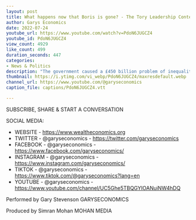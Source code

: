 ```yaml
---
layout: post
title: What happens now that Boris is gone? - The Tory Leadership Contest
author: Garys Economics
date: 2022-07-24
youtube_url: https://www.youtube.com/watch?v=PdoN6JUGCZ4
youtube_id: PdoN6JUGCZ4
view_count: 4929
like_count: 499
duration_seconds: 447
categories:
- News & Politics
description: "The government caused a £450 billion problem of inequality that money went to the rich and now they're trying to fix it with just £15 billion pounds - 30 times less. The amount of money gone from the government to the rich is 30 times more than the amount of money they're giving you to fix it what does that mean well if you try putting a £15 billion pound sticking plaster on a £450 billion pound wound basically you're not going to fix the problem and none of the tory leadership candidates and i suspect probably no one in the tory party is serious about fixing that problem if you want to fix that problem you need to start taking serious amounts of money from the rich"
thumbnail: https://i.ytimg.com/vi_webp/PdoN6JUGCZ4/maxresdefault.webp
channel_url: https://www.youtube.com/@garyseconomics
caption_file: captions/PdoN6JUGCZ4.vtt

---
```


SUBSCRIBE, SHARE & START A CONVERSATION


SOCIAL MEDIA:
- WEBSITE - https://www.wealtheconomics.org
- TWITTER - @garyseconomics - https://twitter.com/garyseconomics
- FACEBOOK - @garyseconomics - https://www.facebook.com/garyseconomics/
- INSTAGRAM - @garyseconomics - https://www.instagram.com/garyseconomics/
- TIKTOK - @garyseconomics - https://www.tiktok.com/@garyseconomics?lang=en
- YOUTUBE - @garyseconomics - https://www.youtube.com/channel/UC5Ghe5TBQGYIOANuiNW4hDQ


Performed by Gary Stevenson
GARYSECONOMICS


Produced by Simran Mohan
MOHAN MEDIA
